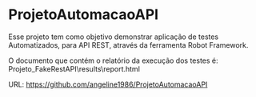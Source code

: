 # ProjetoAutomacaoAPI

Esse projeto tem como objetivo demonstrar aplicação de testes Automatizados, para API REST, através da ferramenta Robot Framework.

O documento que contém o relatório da execução dos testes é: Projeto_FakeRestAPI\results\report.html

URL: https://github.com/angeline1986/ProjetoAutomacaoAPI

